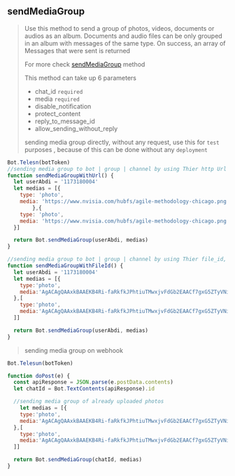 ## sendMediaGroup

> Use this method to send a group of photos, videos, documents or audios as an album. Documents and audio files can be only grouped in an album with messages of the same type. On success, an array of Messages that were sent is returned
>
> For more check [sendMediaGroup](https://core.telegram.org/bots/api#sendmediagroup) method
>
> This method can take up 6 parameters
>
> - chat_id `required`
> - media `required`
> - disable_notification
> - protect_content
> - reply_to_message_id
> - allow_sending_without_reply
>
> sending media group directly, without any request, use this for `test` purposes , because of this can be done without any `deployment`

```js
Bot.Telesn(botToken)
//sending media group to bot | group | channel by using Thier http Url
function sendMediaGroupWithUrl() {
  let userAbdi = '1173180004'
  let medias = [{
    type: 'photo',
    media: 'https://www.nvisia.com/hubfs/agile-methodology-chicago.png'
        },{
    type: 'photo',
    media: 'https://www.nvisia.com/hubfs/agile-methodology-chicago.png'
  }]

  return Bot.sendMediaGroup(userAbdi, medias)
}

//sending media group to bot | group | channel by using Thier file_id, file id can be found only if you upload file on Bot | group | channel
function sendMediaGroupWithFileId() {
  let userAbdi = '1173180004'
  let medias = [{
    type:'photo',
    media:'AgACAgQAAxkBAAEKB4Ri-faRkfkJPhtiuTMwxjvFdGb2EAACf7gxG5ZTyVNio98lZ7PwIgEAAwIAA3MAAykE'
  },[
    type:'photo',
    media:'AgACAgQAAxkBAAEKB4Ri-faRkfkJPhtiuTMwxjvFdGb2EAACf7gxG5ZTyVNio98lZ7PwIgEAAwIAA3MAAykE'
  ]]

  return Bot.sendMediaGroup(userAbdi, medias)
}
```

> sending media group on webhook

```js
Bot.Telesun(botToken)

function doPost(e) {
  const apiResponse = JSON.parse(e.postData.contents)
  let chatId = Bot.TextContents(apiResponse).id

  //sending media group of already uploaded photos
    let medias = [{
    type:'photo',
    media:'AgACAgQAAxkBAAEKB4Ri-faRkfkJPhtiuTMwxjvFdGb2EAACf7gxG5ZTyVNio98lZ7PwIgEAAwIAA3MAAykE'
  },[
    type:'photo',
    media:'AgACAgQAAxkBAAEKB4Ri-faRkfkJPhtiuTMwxjvFdGb2EAACf7gxG5ZTyVNio98lZ7PwIgEAAwIAA3MAAykE'
  ]]

  return Bot.sendMediaGroup(chatId, medias)
}
```
